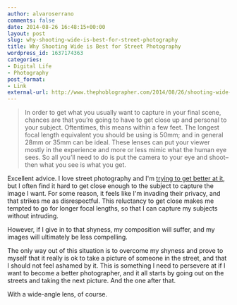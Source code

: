 ```yaml
---
author: alvaroserrano
comments: false
date: 2014-08-26 16:48:15+00:00
layout: post
slug: why-shooting-wide-is-best-for-street-photography
title: Why Shooting Wide is Best for Street Photography
wordpress_id: 1637174363
categories:
- Digital Life
- Photography
post_format:
- Link
external-url: http://www.thephoblographer.com/2014/08/26/shooting-wide-best-street-photography/
---
```


<blockquote>In order to get what you usually want to capture in your final scene, chances are that you’re going to have to get close up and personal to your subject. Oftentimes, this means within a few feet. The longest focal length equivalent you should be using is 50mm; and in general 28mm or 35mm can be ideal. These lenses can put your viewer mostly in the experience and more or less mimic what the human eye sees. So all you’ll need to do is put the camera to your eye and shoot–then what you see is what you get.</blockquote>

Excellent advice. I love street photography and I'm [trying to get better at it](https://www.flickr.com/photos/analogsenses/sets/72157646507633431/), but I often find it hard to get close enough to the subject to capture the image I want. For some reason, it feels like I'm invading their privacy, and that strikes me as disrespectful. This reluctancy to get close makes me tempted to go for longer focal lengths, so that I can capture my subjects without intruding. 

However, if I give in to that shyness, my composition will suffer, and my images will ultimately be less compelling.

The only way out of this situation is to overcome my shyness and prove to myself that it really is ok to take a picture of someone in the street, and that I should not feel ashamed by it. This is something I need to persevere at if I want to become a better photographer, and it all starts by going out on the streets and taking the next picture. And the one after that.

With a wide-angle lens, of course.